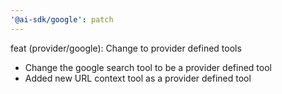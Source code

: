 ```yaml
---
'@ai-sdk/google': patch
---
```


feat (provider/google): Change to provider defined tools

- Change the google search tool to be a provider defined tool
- Added new URL context tool as a provider defined tool
